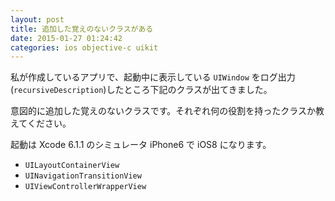 ```yaml
---
layout: post
title: 追加した覚えのないクラスがある
date: 2015-01-27 01:24:42
categories: ios objective-c uikit
---
```

<!-- {% raw %} -->
<p>私が作成しているアプリで、起動中に表示している <code>UIWindow</code> をログ出力(<code>recursiveDescription</code>)したところ下記のクラスが出てきました。</p>

<p>意図的に追加した覚えのないクラスです。それぞれ何の役割を持ったクラスか教えてください。</p>

<p>起動は Xcode 6.1.1 のシミュレータ iPhone6 で iOS8 になります。</p>

<ul>
<li><code>UILayoutContainerView</code></li>
<li><code>UINavigationTransitionView</code></li>
<li><code>UIViewControllerWrapperView</code></li>
</ul>
<!-- {% endraw %} -->
